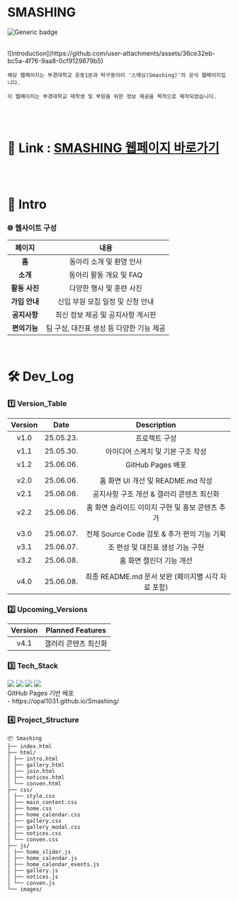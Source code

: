 # SMASHING

![Generic badge](https://img.shields.io/badge/version-4.0-green.svg)

<br>
![Introduction](https://github.com/user-attachments/assets/36ce32eb-bc5a-4f76-9aa8-0cf9129879b5)
<br>


```
해당 웹페이지는 부경대학교 운동1분과 탁구동아리 '스매싱(Smashing)'의 공식 웹페이지입니다.

이 웹페이지는 부경대학교 재학생 및 부원을 위한 정보 제공을 목적으로 제작되었습니다.
```

<br><br>

# 🔗 Link : [SMASHING 웹페이지 바로가기](https://opal1031.github.io/Smashing/)

<br><br>

# 📘 Intro

### 🌐 웹사이트 구성
|페이지|내용|
|:--:|:--:|
|**홈**|동아리 소개 및 환영 인사|
|**소개**|동아리 활동 개요 및 FAQ|
|**활동 사진**|다양한 행사 및 훈련 사진|
|**가입 안내**|신입 부원 모집 일정 및 신청 안내|
|**공지사항**|최신 정보 제공 및 공지사항 게시판|
|**편의기능**|팀 구성, 대진표 생성 등 다양한 기능 제공|

<br>

# 🛠️ Dev_Log

### 1️⃣ Version_Table
|Version|Date|Description|
|:--:|:--:|:--:|
|v1.0|25.05.23.|프로젝트 구상|
|v1.1|25.05.30.|아이디어 스케치 및 기본 구조 작성|
|v1.2|25.06.06.|GitHub Pages 배포|
||||
|v2.0|25.06.06.|홈 화면 UI 개선 및 README.md 작성|
|v2.1|25.06.06.|공지사항 구조 개선 & 갤러리 콘텐츠 최신화|
|v2.2|25.06.06.|홈 화면 슬라이드 이미지 구현 및 홍보 콘텐츠 추가|
||||
|v3.0|25.06.07.|전체 Source Code 검토 & 추가 편의 기능 기획|
|v3.1|25.06.07.|조 편성 및 대진표 생성 기능 구현|
|v3.2|25.06.08.|홈 화면 캘린더 기능 개선|
||||
|v4.0|25.06.08.|최종 README.md 문서 보완 (페이지별 시각 자료 포함)|

### 2️⃣ Upcoming_Versions
|Version|Planned Features|
|:--:|:--:|
|v4.1|갤러리 콘텐츠 최신화|


### 3️⃣ Tech_Stack
<span>
    <img src = "https://img.shields.io/badge/HTML5-E34F26?style=flat&logo=HTML5&logoColor=white">
    <img src = "https://img.shields.io/badge/CSS3-1572B6?style=flat&logo=CSS3&logoColor=white">
    <img src = "https://img.shields.io/badge/JavaScript-F7DF1E?style=flat&logo=JavaScript&logoColor=white">
    <img src = "https://img.shields.io/badge/GitHub-181717?style=flat&logo=Github&logoColor=white">
</span><br>
GitHub Pages 기반 배포<br>
- https://opal1031.github.io/Smashing/

### 4️⃣ Project_Structure
```plaintext
📦 Smashing
├── index.html
├── html/
│ ├── intro.html
│ ├── gallery.html
│ ├── join.html
│ ├── notices.html
│ └── conven.html
├── css/
│ ├── style.css
│ ├── main_content.css
│ ├── home.css
│ ├── home_calendar.css
│ ├── gallery.css
│ ├── gallery_modal.css
│ ├── notices.css
│ └── conven.css
├── js/
│ ├── home_slider.js
│ ├── home_calendar.js
│ ├── home_calendar_events.js
│ ├── gallery.js
│ ├── notices.js
│ └── conven.js
└── images/
```